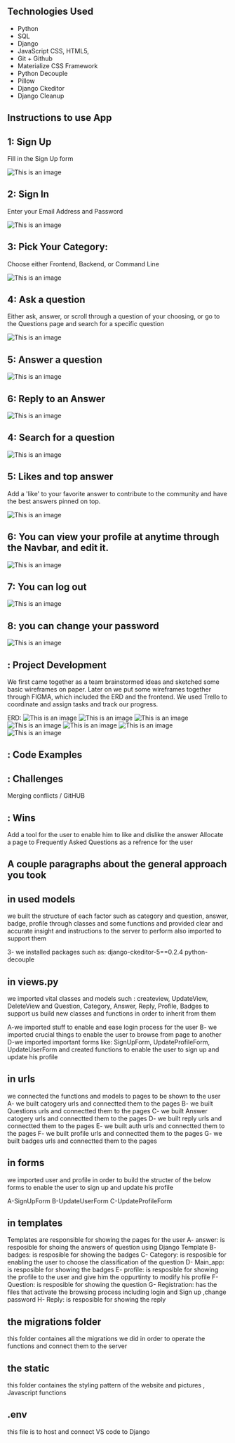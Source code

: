 ## Technologies Used
* Python
* SQL
* Django
* JavaScript CSS, HTML5, 
* Git + Github
* Materialize CSS Framework
* Python Decouple
* Pillow
* Django Ckeditor
* Django Cleanup

## Instructions to use App

## 1: Sign Up
Fill in the Sign Up form

![This is an image](ReadME-imgs/img1.png)

## 2: Sign In
Enter your Email Address and Password

![This is an image](ReadME-imgs/img2.png)
<!-- insert screenshot -->

## 3: Pick Your Category: 
Choose either Frontend, Backend, or Command Line

![This is an image](ReadME-imgs/img3.png)
<!-- insert screenshot -->

## 4: Ask a question
Either ask, answer, or scroll through a question of your choosing, or go to the Questions page and search for a specific question

![This is an image](ReadME-imgs/img4.png)
<!-- insert screenshot -->

## 5: Answer a question
![This is an image](ReadME-imgs/img5.png)

## 6: Reply to an Answer
![This is an image](ReadME-imgs/img6.png)

## 4: Search for a question
![This is an image](ReadME-imgs/img4.png)

## 5: Likes and top answer
Add a 'like' to your favorite answer to contribute to the community and have the best answers pinned on top.

![This is an image](ReadME-imgs/img7.png)
<!-- insert screenshot -->


## 6: You can view your profile at anytime through the Navbar, and edit it.

![This is an image](ReadME-imgs/img8.png)
<!-- insert screenshot -->

## 7: You can log out 

![This is an image](ReadME-imgs/img8.png)

## 8: you can change your password

![This is an image](ReadME-imgs/img8.png)

## : Project Development

We first came together as a team brainstormed ideas and sketched some basic wireframes on paper. Later on we put some wireframes together through FIGMA, which included the ERD and the frontend. We used Trello to coordinate and assign tasks and track our progress.
<!-- Add things here ^^  -->
ERD:
![This is an image]()
![This is an image]()
![This is an image]()
![This is an image]()
![This is an image]()
![This is an image]()
![This is an image]()

<!-- insert screenshot -->

## : Code Examples

<!-- ![This is an image](insert image path) -->
<!-- insert screenshot -->

## : Challenges

Merging conflicts / GitHUB

## : Wins

Add a tool for the user to enable him to like and dislike the answer
Allocate a page to Frequently Asked Questions as a refrence for the user

## A couple paragraphs about the general approach you took

## in used models
 we built the structure of each factor such as category and question, answer, badge, profile through classes and some functions and provided clear and accurate insight and instructions to the server to perform also imported to support them 

3- we installed packages such as: django-ckeditor-5==0.2.4
python-decouple



## in views.py
 we imported vital classes and models such : createview, UpdateView, DeleteView and Question, Category, Answer, Reply, Profile, Badges to support us build new classes and functions in order to inherit from them

A-we imported stuff to enable and ease login process for the user 
B- we imported crucial things to enable the user to browse from page to another
D-we imported important forms like: SignUpForm, UpdateProfileForm, UpdateUserForm and created functions to enable the user to sign up and update his profile 

## in urls
 we connected the functions and models to pages to be shown to the user
A- we built catogery urls and connectted them to the pages
B- we built Questions urls and connectted them to the pages
C- we built Answer catogery urls and connectted them to the pages
D- we built reply urls and connectted them to the pages
E- we built auth urls and connectted them to the pages
F- we built profile urls and connectted them to the pages
G- we built badges urls and connectted them to the pages

## in forms

 we imported user and profile in order to build the structer of the below forms to enable the user to sign up and update his profile 

A-SignUpForm
B-UpdateUserForm
C-UpdateProfileForm

##  in templates
Templates are responsible for showing the pages for the user
A- answer: is resposible for shoing the answers of question using Django Template
B- badges: is resposible for showing the badges 
C- Category: is resposible for enabling the user to choose the classification of the question
D- Main_app: is resposible for showing the badges 
E- profile: is resposible for showing the profile to the user and give him the oppurtinty to modify his profile
F- Question: is resposible for showing the question 
G- Registration: has the files that activate the browsing process including login and Sign up ,change password 
H- Reply: is resposible for showing the reply 

## the migrations folder
this folder containes all the migrations we did in order to operate the functions and connect them to the server

## the static 
this folder containes the styling pattern of the website and pictures , Javascript functions


## .env
this file is to host and connect VS code to Django 

